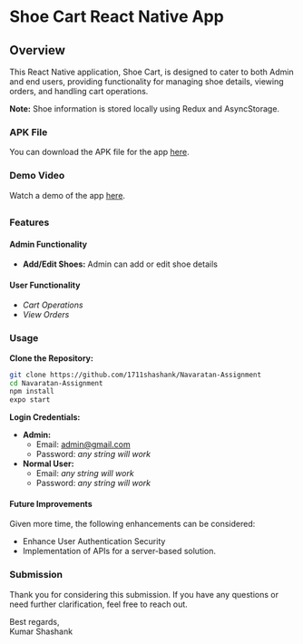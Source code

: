 # Shoe Cart React Native App

## Overview

This React Native application, Shoe Cart, is designed to cater to both Admin and end users, providing functionality for managing shoe details, viewing orders, and handling cart operations. 

**Note:** Shoe information is stored locally using Redux and AsyncStorage.

### APK File
You can download the APK file for the app [here](https://drive.google.com/drive/folders/1JzaVlnCMY7D4bknOtUeV3VhpMbhJim6c).

### Demo Video
Watch a demo of the app [here](https://drive.google.com/drive/folders/1JzaVlnCMY7D4bknOtUeV3VhpMbhJim6c).

##

### Features

#### Admin Functionality

- **Add/Edit Shoes:** Admin can add or edit shoe details

#### User Functionality

- *Cart Operations*
- *View Orders*

### Usage

**Clone the Repository:**

```bash
git clone https://github.com/1711shashank/Navaratan-Assignment
cd Navaratan-Assignment
npm install
expo start
```

**Login Credentials:**
- **Admin:**
  - Email: admin@gmail.com
  - Password: *any string will work*
- **Normal User:**
  - Email: *any string will work*
  - Password: *any string will work*



#### Future Improvements

Given more time, the following enhancements can be considered:

- Enhance User Authentication Security
- Implementation of APIs for a server-based solution.

### Submission

Thank you for considering this submission. If you have any questions or need further clarification, feel free to reach out.

Best regards,  
Kumar Shashank
